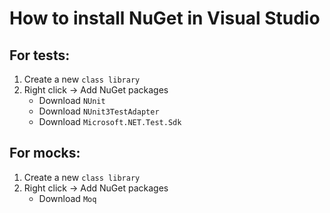 # How to install NuGet in Visual Studio

## For tests:
1. Create a new `class library`
2. Right click -> Add NuGet packages
    - Download `NUnit`
    - Download `NUnit3TestAdapter`
    - Download `Microsoft.NET.Test.Sdk`

## For mocks:
1. Create a new `class library`
2. Right click -> Add NuGet packages
    - Download `Moq`
